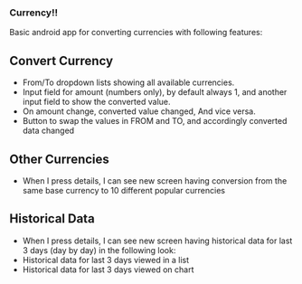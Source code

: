 ### Currency!!

Basic android app for converting currencies with following features:

## Convert Currency

- From/To dropdown lists showing all available currencies.
- Input field for amount (numbers only), by default always 1, and another input
field to show the converted value.
- On amount change, converted value changed, And vice versa.
- Button to swap the values in FROM and TO, and accordingly converted data
changed

## Other Currencies

- When I press details, I can see new screen having conversion from the same
base currency to 10 different popular currencies

## Historical Data

- When I press details, I can see new screen having historical data for last 3
  days (day by day) in the following look:
- Historical data for last 3 days viewed in a list
- Historical data for last 3 days viewed on chart 